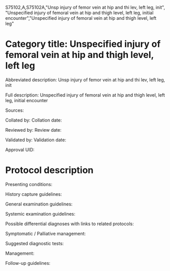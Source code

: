 S75102,A,S75102A,"Unsp injury of femor vein at hip and thi lev, left leg, init", "Unspecified injury of femoral vein at hip and thigh level, left leg, initial encounter","Unspecified injury of femoral vein at hip and thigh level, left leg"
# Category title: Unspecified injury of femoral vein at hip and thigh level, left leg

Abbreviated description: Unsp injury of femor vein at hip and thi lev, left leg, init

Full description: Unspecified injury of femoral vein at hip and thigh level, left leg, initial encounter

Sources:

Collated by:
Collation date:

Reviewed by:
Review date:

Validated by:
Validation date:

Approval UID:

# Protocol description

Presenting conditions:

History capture guidelines:

General examination guidelines:

Systemic examination guidelines:

Possible differential diagnoses with links to related protocols:

Symptomatic / Palliative management:

Suggested diagnostic tests:

Management:

Follow-up guidelines:
